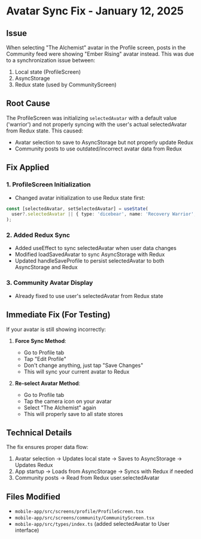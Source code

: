 # Avatar Sync Fix - January 12, 2025

## Issue
When selecting "The Alchemist" avatar in the Profile screen, posts in the Community feed were showing "Ember Rising" avatar instead. This was due to a synchronization issue between:
1. Local state (ProfileScreen)
2. AsyncStorage 
3. Redux state (used by CommunityScreen)

## Root Cause
The ProfileScreen was initializing `selectedAvatar` with a default value ('warrior') and not properly syncing with the user's actual selectedAvatar from Redux state. This caused:
- Avatar selection to save to AsyncStorage but not properly update Redux
- Community posts to use outdated/incorrect avatar data from Redux

## Fix Applied

### 1. ProfileScreen Initialization
- Changed avatar initialization to use Redux state first:
```typescript
const [selectedAvatar, setSelectedAvatar] = useState(
  user?.selectedAvatar || { type: 'dicebear', name: 'Recovery Warrior', style: 'warrior' }
);
```

### 2. Added Redux Sync
- Added useEffect to sync selectedAvatar when user data changes
- Modified loadSavedAvatar to sync AsyncStorage with Redux
- Updated handleSaveProfile to persist selectedAvatar to both AsyncStorage and Redux

### 3. Community Avatar Display
- Already fixed to use user's selectedAvatar from Redux state

## Immediate Fix (For Testing)
If your avatar is still showing incorrectly:

1. **Force Sync Method**:
   - Go to Profile tab
   - Tap "Edit Profile"
   - Don't change anything, just tap "Save Changes"
   - This will sync your current avatar to Redux

2. **Re-select Avatar Method**:
   - Go to Profile tab
   - Tap the camera icon on your avatar
   - Select "The Alchemist" again
   - This will properly save to all state stores

## Technical Details
The fix ensures proper data flow:
1. Avatar selection → Updates local state → Saves to AsyncStorage → Updates Redux
2. App startup → Loads from AsyncStorage → Syncs with Redux if needed
3. Community posts → Read from Redux user.selectedAvatar

## Files Modified
- `mobile-app/src/screens/profile/ProfileScreen.tsx`
- `mobile-app/src/screens/community/CommunityScreen.tsx`
- `mobile-app/src/types/index.ts` (added selectedAvatar to User interface) 
